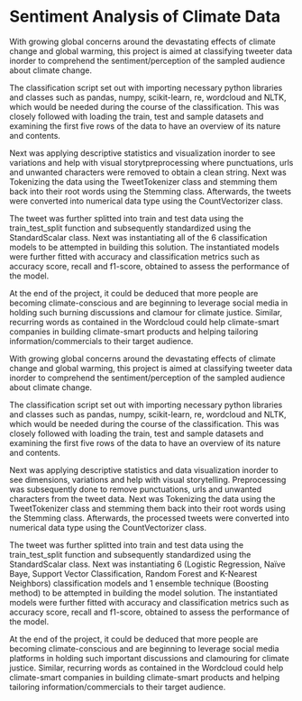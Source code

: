 # Sentiment Analysis of Climate Data
With growing global concerns around the devastating effects of climate change and global warming, this project is aimed at classifying tweeter data inorder to comprehend the sentiment/perception of the sampled audience about climate change. 

The classification script set out with importing necessary python libraries and classes such as pandas, numpy, scikit-learn, re, wordcloud and NLTK, which would be needed during the course of the classification. This was closely followed with loading the train, test and sample datasets and examining the first five rows of the data to have an overview of its nature and contents.

Next was applying descriptive statistics and visualization inorder to see variations and help with visual storytpreprocessing where punctuations, urls and unwanted characters were removed to obtain a clean string. Next was Tokenizing the data using the TweetTokenizer class and stemming them back into their root words using the Stemming class. Afterwards, the tweets were converted into numerical data type using the CountVectorizer class.

The tweet was further splitted into train and test data using the train_test_split function and subsequently standardized using the StandardScalar class. Next was instantiating all of the 6 classification models to be attempted in building this solution. The instantiated models were further fitted with accuracy and classification metrics such as accuracy score, recall and f1-score, obtained to assess the performance of the model.

At the end of the project, it could be deduced that more people are becoming climate-conscious and are beginning to leverage social media in holding such burning discussions and clamour for climate justice. Similar, recurring words as contained in the Wordcloud could help climate-smart companies in building climate-smart products and helping tailoring information/commercials to their target audience.



With growing global concerns around the devastating effects of climate change and global warming, this project is aimed at classifying tweeter data inorder to comprehend the sentiment/perception of the sampled audience about climate change. 

The classification script set out with importing necessary python libraries and classes such as pandas, numpy, scikit-learn, re, wordcloud and NLTK, which would be needed during the course of the classification. This was closely followed with loading the train, test and sample datasets and examining the first five rows of the data to have an overview of its nature and contents.

Next was applying descriptive statistics and data visualization inorder to see dimensions, variations and help with visual storytelling. Preprocessing was subsequently done to remove punctuations, urls and unwanted characters from the tweet data. Next was Tokenizing the data using the TweetTokenizer class and stemming them back into their root words using the Stemming class. Afterwards, the processed tweets were converted into numerical data type using the CountVectorizer class.

The tweet was further splitted into train and test data using the train_test_split function and subsequently standardized using the StandardScalar class. Next was instantiating 6 (Logistic Regression, Naïve Baye, Support Vector Classification, Random Forest and K-Nearest Neighbors) classification models and 1 ensemble technique (Boosting method) to be attempted in building the model solution. The instantiated models were further fitted with accuracy and classification metrics such as accuracy score, recall and f1-score, obtained to assess the performance of the model.

At the end of the project, it could be deduced that more people are becoming climate-conscious and are beginning to leverage social media platforms in holding such important discussions and clamouring for climate justice. Similar, recurring words as contained in the Wordcloud could help climate-smart companies in building climate-smart products and helping tailoring information/commercials to their target audience.



